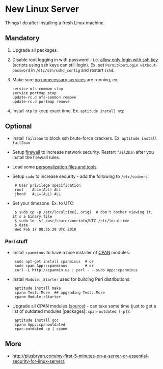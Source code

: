 # New Linux Server

Things I do after installing a fresh Linux machine.

## Mandatory

 1. Upgrade all packages.

 1. Disable root logging in with password - i.e. [allow only login with ssh key](http://serverfault.com/a/132583) (scripts using ssh keys can still login). Ex. set `PermitRootLogin without-password` in `/etc/ssh/sshd_config` and restart `sshd`.

 1. Make sure [no unnecessary services](https://metacpan.org/pod/App::Monport) are running, ex.:

        service nfs-common stop
        service portmap stop
        update-rc.d nfs-common remove
        update-rc.d portmap remove

 1. Install `ntp` to keep exact time. Ex. `aptitude install ntp`

## Optional

 * Install `fail2ban` to block ssh brute-force crackers. Ex. `aptitude install fail2ban`

 * Setup [firewall](https://github.com/jreisinger/varia/blob/master/iptables.sh) to increase network security. Restart `fail2ban` after you install the firewall rules.
 
 * Load some [personalization files and tools](https://github.com/jreisinger/dotfiles).

 * Setup `sudo` to increase security - add the following to `/etc/sudoers`:

        # User privilege specification
        root    ALL=(ALL) ALL
        jbond   ALL=(ALL) ALL

 * Set your timezone. Ex. to UTC:

        $ sudo cp -p /etc/localtime{,.orig}  # don't bother viewing it, it's a binary file
        $ sudo ln -sf /usr/share/zoneinfo/UTC /etc/localtime
        $ date
        Wed Feb 17 08:35:29 UTC 2010

### Perl stuff

 * Install `cpanminus` to have a nice installer of [CPAN](https://metacpan.org/) modules:
 
        sudo apt-get install cpanminus  # or
        sudo cpan App::cpanminus        # or
        curl -L http://cpanmin.us | perl - --sudo App::cpanminus

 * Install `Module::Starter` used for building Perl distributions:

        aptitude install make
        cpanm Test::More  ## upgrading Test::More
        cpanm Module::Starter

 * Upgrade all CPAN modules ([source](http://stackoverflow.com/questions/3727795/how-do-i-update-all-my-cpan-module-to-their-latest-versions)) - can take some time (just to get a list of outdated modules [packages]: `cpan-outdated [-p]`):

        aptitude install gcc
        cpanm App::cpanoutdated
        cpan-outdated -p | cpanm

## More

* http://plusbryan.com/my-first-5-minutes-on-a-server-or-essential-security-for-linux-servers

